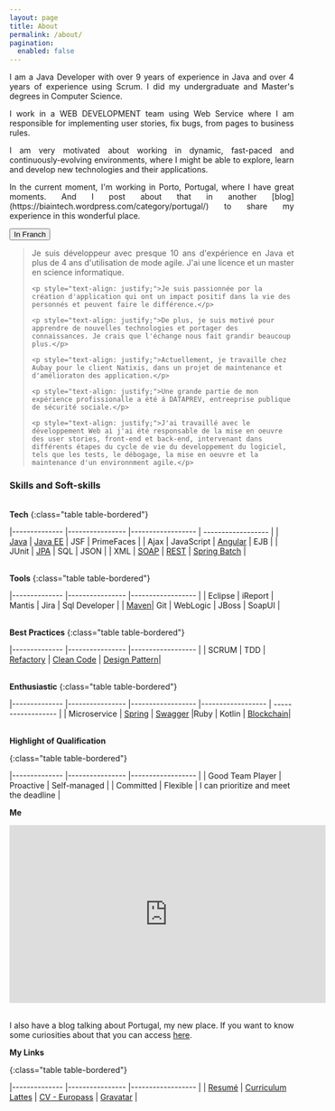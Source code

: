 ```yaml
---
layout: page
title: About
permalink: /about/
pagination:
  enabled: false
---
```


<p style="text-align: justify;">I am a Java Developer with over 9 years of experience in Java and over 4 years of experience using Scrum. I did my undergraduate and Master's degrees in Computer Science.</p>

<p style="text-align: justify;">I work in a WEB DEVELOPMENT team using Web Service where I am responsible for implementing user stories, fix bugs, from pages to business rules.</p>

<p style="text-align: justify;">I am very motivated about working in dynamic, fast-paced and continuously-evolving environments, where I might be able to explore, learn and develop new technologies and their applications.</p>

<p style="text-align: justify;">In the current moment, I'm working in Porto, Portugal, where I have great moments. And I post about that in another [blog](https://biaintech.wordpress.com/category/portugal/) to share my experience in this wonderful place.</p>


<button onclick="myFunction()">In Franch</button>

<div id="myDIV">
  <blockquote>
    <p style="text-align: justify;">Je suis développeur avec presque 10 ans d'expérience en Java et plus de 4 ans d'utilisation de mode agile. J'ai une licence et un master en science informatique.</p>

    <p style="text-align: justify;">Je suis passionnée por la création d'application qui ont un impact positif dans la vie des personnés et peuvent faire le différence.</p>

    <p style="text-align: justify;">De plus, je suis motivé pour apprendre de nouvelles technologies et portager des connaissances. Je crais que l'échange nous fait grandir beaucoup plus.</p>

    <p style="text-align: justify;">Actuellement, je travaille chez Aubay pour le client Natixis, dans un projet de maintenance et d'amélioraton des application.</p>

    <p style="text-align: justify;">Une grande partie de mon expérience profissionalle a été á DATAPREV, entreeprise publique de sécurité sociale.</p>

    <p style="text-align: justify;">J'ai travaillé avec le développement Web aì j'ai été responsable de la mise en oeuvre des user stories, front-end et back-end, intervenant dans différents étapes du cycle de vie du developpement du logiciel, tels que les tests, le débogage, la mise en oeuvre et la maintenance d'un environnment agile.</p>
  </blockquote>
</div>

<script>
function myFunction() {
  var x = document.getElementById("myDIV");
  if (x.style.display === "none") {
    x.style.display = "block";
  } else {
    x.style.display = "none";
  }
}
</script>

<h3>Skills and Soft-skills</h3>

<br/><b>Tech</b>
{:class="table table-bordered"}

|-------------- |---------------- |------------------ | ------------------ |
| [Java](https://fabiana2611.github.io/java/enhancements)  | [Java EE](https://biaintech.wordpress.com/2018/08/15/javaee/)  | JSF  | PrimeFaces  |
| Ajax | JavaScript  | [Angular](https://fabiana2611.github.io/angular/) | EJB |
| JUnit  | [JPA](https://biaintech.wordpress.com/2018/09/04/jpa/)   | SQL  | JSON  |
|  XML | [SOAP](https://biaintech.wordpress.com/2019/05/01/ws-soap/)  | [REST](https://fabiana2611.github.io/webservice/rest)  | [Spring Batch](https://fabiana2611.github.io/spring/springbatch)  |

<br/><b>Tools</b>
{:class="table table-bordered"}

|-------------- |----------------   |------------------ |
| Eclipse | iReport  | Mantis | Jira | Sql Developer |
| [Maven](https://biaintech.wordpress.com/2018/11/14/maven/)| Git | WebLogic | JBoss | SoapUI     |

<br/><b>Best Practices</b>
{:class="table table-bordered"}

|-------------- |----------------   |------------------ |
| SCRUM | TDD  | [Refactory](https://biaintech.wordpress.com/2018/09/18/s-o-l-i-d-principles/) | [Clean Code](https://biaintech.wordpress.com/2018/09/12/clean-code/) | [Design Pattern](https://fabiana2611.github.io/bestpractice/design-pattern)|

<br/><b>Enthusiastic</b>
{:class="table table-bordered"}

|-------------- |----------------   |------------------ |------------------ | ------------------ |
| Microservice  | [Spring](https://biaintech.wordpress.com/2018/11/25/spring-ecosystem/) | [Swagger](https://biaintech.wordpress.com/2018/08/15/swagger/) |Ruby | Kotlin | [Blockchain](https://fabiana2611.github.io/blockchain/blockchain-int)|

<br/><b>Highlight of Qualification</b>

{:class="table table-bordered"}

|-------------- |----------------   |------------------ |
| Good Team Player          | Proactive             | Self-managed   |
| Committed     | Flexible     | I can prioritize and meet the deadline    |


<b>Me</b>
<center>
  <iframe width="560" height="315" src="https://www.youtube.com/embed/nnzLFoXY7Mc" frameborder="0" allow="accelerometer; autoplay; encrypted-media; gyroscope; picture-in-picture" allowfullscreen></iframe>
</center>  
<br/>

<p style="text-align: justify;">I also have a blog talking about Portugal, my new place. If you want to know some curiosities about that you can access <a href="https://bianoporto.wordpress.com/">here</a>.</p>

<b>My Links</b>

{:class="table table-bordered"}

|-------------- |----------------   |------------------ |
| [Resumé](https://docs.google.com/document/d/1CUdn7kem-nT5xuB3Fi9kSNt3LK8hlu2Fh3A9jhSCmXU/edit?usp=sharing) | [Curriculum Lattes](http://lattes.cnpq.br/7549888781032556) | [CV - Europass](https://drive.google.com/open?id=1Mwl2Z1Pt7DU1a7Lj6xQV57hc-l39lKcD) | [Gravatar](https://pt.gravatar.com/biafreire2611)   |


[jekyll-organization]: https://github.com/jekyll
